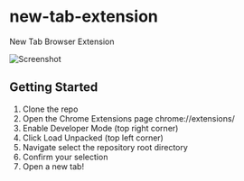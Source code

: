 # new-tab-extension
New Tab Browser Extension

![Screenshot](/images/sc.png)

## Getting Started
1. Clone the repo
2. Open the Chrome Extensions page chrome://extensions/
3. Enable Developer Mode (top right corner)
4. Click Load Unpacked (top left corner)
5. Navigate select the repository root directory
6. Confirm your selection
7. Open a new tab!

